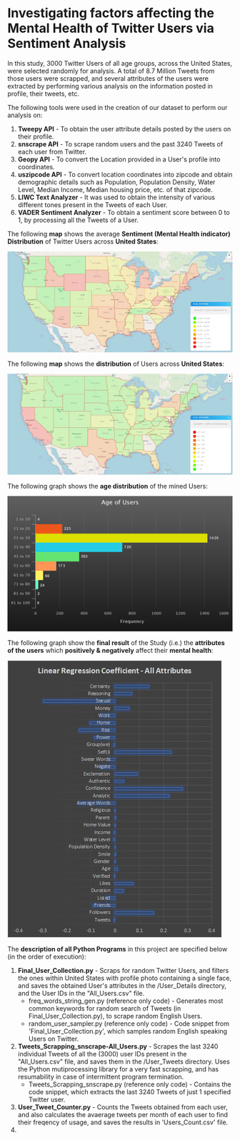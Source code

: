 # Investigating factors affecting the Mental Health of Twitter Users via Sentiment Analysis
In this study, 3000 Twitter Users of all age groups, across the United States, were selected randomly for analysis. A total of 8.7 Million Tweets from those users were scrapped, and several attributes of the users were extracted by performing various analysis on the information posted in profile, their tweets, etc.

The following tools were used in the creation of our dataset to perform our analysis on:
1) **Tweepy API** - To obtain the user attribute details posted by the users on their profile.
2) **snscrape API** - To scrape random users and the past 3240 Tweets of each user from Twitter.
3) **Geopy API** - To convert the Location provided in a User's profile into coordinates.
4) **uszipcode API** - To convert location coordinates into zipcode and obtain demographic details such as Population, Population Density, Water Level, Median Income, Median housing price, etc. of that zipcode.
5) **LIWC Text Analyzer** - It was used to obtain the intensity of various different tones present in the Tweets of each User.
6) **VADER Sentiment Analyzer** - To obtain a sentiment score between 0 to 1, by processing all the Tweets of a User.

The following **map** shows the average **Sentiment (Mental Health indicator) Distribution** of Twitter Users across **United States**:

<img src="Graphs/Sentiment_Distribution.JPG">

The following **map** shows the **distribution** of Users across **United States**:

<img src="Graphs/Users_Distribution.JPG">

The following graph shows the **age distribution** of the mined Users:

<img src="Graphs/Age_Distribution.png">

The following graph show the **final result** of the Study (i.e.) the **attributes of the users** which **positively & negatively** affect their **mental health**:

<img src="Graphs/All_Attributes.jpg">


The **description of all Python Programs** in this project are specified below (in the order of execution):
1) **Final_User_Collection.py** - Scraps for random Twitter Users, and filters the ones within United States with profile photo containing a single face, and saves the obtained User's attributes in the /User_Details directory, and the User IDs in the "All_Users.csv" file.
     - freq_words_string_gen.py (reference only code) - Generates most common keywords for random search of Tweets (in Final_User_Collection.py), to scrape random English Users.
     - random_user_sampler.py (reference only code) - Code snippet from 'Final_User_Collection.py', which samples random English speaking Users on Twitter.
2) **Tweets_Scrapping_snscrape-All_Users.py** - Scrapes the last 3240 individual Tweets of all the (3000) user IDs present in the "All_Users.csv" file, and saves them in the /User_Tweets directory. Uses the Python mutiprocessing library for a very fast scrapping, and has resumability in case of intermittent program termination.
     - Tweets_Scrapping_snscrape.py (reference only code) - Contains the code snippet, which extracts the last 3240 Tweets of just 1 specified Twitter user.
3) **User_Tweet_Counter.py** - Counts the Tweets obtained from each user, and also calculates the avaerage tweets per month of each user to find their freqency of usage, and saves the results in 'Users_Count.csv' file.
4) 
